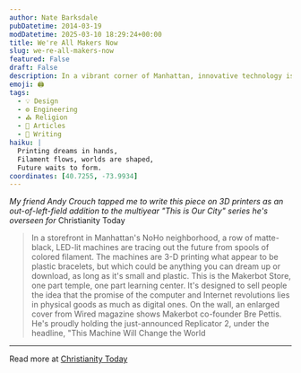 ```yaml
---
author: Nate Barksdale
pubDatetime: 2014-03-19
modDatetime: 2025-03-10 18:29:24+00:00
title: We're All Makers Now
slug: we-re-all-makers-now
featured: False
draft: False
description: In a vibrant corner of Manhattan, innovative technology is merging creativity and community.
emoji: 🖨️
tags:
  - 💡 Design
  - ⚙️ Engineering
  - ⛪ Religion
  - 📖 Articles
  - 📝 Writing
haiku: |
  Printing dreams in hands,  
  Filament flows, worlds are shaped,  
  Future waits to form.
coordinates: [40.7255, -73.9934]
---
```


_My friend Andy Crouch tapped me to write this piece on 3D printers as an out-of-left-field addition to the multiyear "This is Our City" series he's overseen for_ Christianity Today

> In a storefront in Manhattan's NoHo neighborhood, a row of matte-black, LED-lit machines are tracing out the future from spools of colored filament. The machines are 3-D printing what appear to be plastic bracelets, but which could be anything you can dream up or download, as long as it's small and plastic. This is the Makerbot Store, one part temple, one part learning center. It's designed to sell people the idea that the promise of the computer and Internet revolutions lies in physical goods as much as digital ones. On the wall, an enlarged cover from Wired magazine shows Makerbot co-founder Bre Pettis. He's proudly holding the just-announced Replicator 2, under the headline, "This Machine Will Change the World

---

Read more at [Christianity Today](http://www.christianitytoday.com/thisisourcity/7thcity/makers.html)
